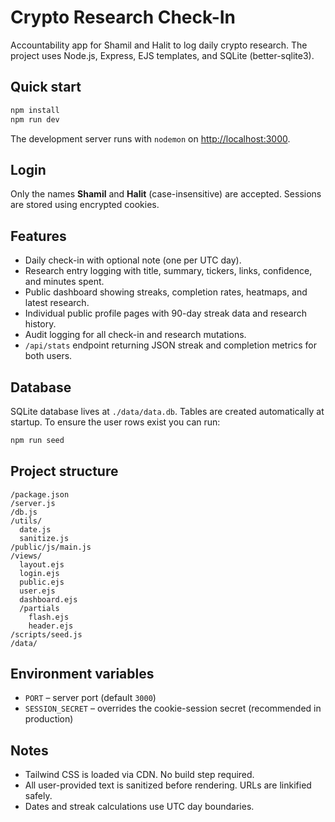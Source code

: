 # Crypto Research Check-In

Accountability app for Shamil and Halit to log daily crypto research. The project uses Node.js, Express, EJS templates, and SQLite (better-sqlite3).

## Quick start

```bash
npm install
npm run dev
```

The development server runs with `nodemon` on [http://localhost:3000](http://localhost:3000).

## Login

Only the names **Shamil** and **Halit** (case-insensitive) are accepted. Sessions are stored using encrypted cookies.

## Features

- Daily check-in with optional note (one per UTC day).
- Research entry logging with title, summary, tickers, links, confidence, and minutes spent.
- Public dashboard showing streaks, completion rates, heatmaps, and latest research.
- Individual public profile pages with 90-day streak data and research history.
- Audit logging for all check-in and research mutations.
- `/api/stats` endpoint returning JSON streak and completion metrics for both users.

## Database

SQLite database lives at `./data/data.db`. Tables are created automatically at startup. To ensure the user rows exist you can run:

```bash
npm run seed
```

## Project structure

```
/package.json
/server.js
/db.js
/utils/
  date.js
  sanitize.js
/public/js/main.js
/views/
  layout.ejs
  login.ejs
  public.ejs
  user.ejs
  dashboard.ejs
  /partials
    flash.ejs
    header.ejs
/scripts/seed.js
/data/
```

## Environment variables

- `PORT` – server port (default `3000`)
- `SESSION_SECRET` – overrides the cookie-session secret (recommended in production)

## Notes

- Tailwind CSS is loaded via CDN. No build step required.
- All user-provided text is sanitized before rendering. URLs are linkified safely.
- Dates and streak calculations use UTC day boundaries.
